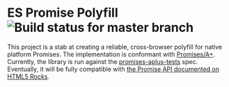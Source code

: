 # ES Promise Polyfill ![Build status for master branch][1]

This project is a stab at creating a reliable, cross-browser polyfill for native platform Promises. The implementation is conformant with [Promises/A+][2]. Currently, the library is run against the [promises-aplus-tests][3] spec. Eventually, it will be fully compatible with [the Promise API documented on HTML5 Rocks][4].

[1]: https://circleci.com/gh/cdata/es-promise-polyfill.png?circle-token=d3efb416d997edf13c6b11d8a9ab0b7835a1e2ca
[2]: http://promises-aplus.github.io/promises-spec/
[3]: https://github.com/promises-aplus/promises-tests
[4]: http://www.html5rocks.com/en/tutorials/es6/promises/#toc-api
